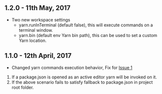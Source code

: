 ## 1.2.0 - 11th May, 2017

* Two new workspace settings
  * yarn.runInTerminal (default false), this will execute commands on a terminal window.
  * yarn.bin (default env Yarn bin path), this can be used to set a custom Yarn location.

## 1.1.0 - 12th April, 2017

* Changed yarn commands execution behavior,
Fix for [Issue 1](https://github.com/gamunu/vscode-yarn/issues/1)

01. If a package.json is opened as an active editor yarn will be invoked on it.
02. If the above scenario fails to satisfy fallback to package.json in project root folder.